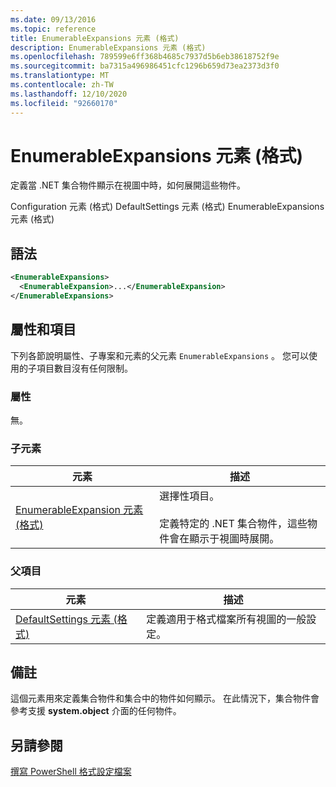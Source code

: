 ```yaml
---
ms.date: 09/13/2016
ms.topic: reference
title: EnumerableExpansions 元素 (格式)
description: EnumerableExpansions 元素 (格式)
ms.openlocfilehash: 789599e6ff368b4685c7937d5b6eb38618752f9e
ms.sourcegitcommit: ba7315a496986451cfc1296b659d73ea2373d3f0
ms.translationtype: MT
ms.contentlocale: zh-TW
ms.lasthandoff: 12/10/2020
ms.locfileid: "92660170"
---
```

# <a name="enumerableexpansions-element-format"></a>EnumerableExpansions 元素 (格式)

定義當 .NET 集合物件顯示在視圖中時，如何展開這些物件。

Configuration 元素 (格式) DefaultSettings 元素 (格式) EnumerableExpansions 元素 (格式) 

## <a name="syntax"></a>語法

```xml
<EnumerableExpansions>
  <EnumerableExpansion>...</EnumerableExpansion>
</EnumerableExpansions>
```

## <a name="attributes-and-elements"></a>屬性和項目

下列各節說明屬性、子專案和元素的父元素 `EnumerableExpansions` 。 您可以使用的子項目數目沒有任何限制。

### <a name="attributes"></a>屬性

無。

### <a name="child-elements"></a>子元素

|元素|描述|
|-------------|-----------------|
|[EnumerableExpansion 元素 (格式)](./enumerableexpansion-element-format.md)|選擇性項目。<br /><br /> 定義特定的 .NET 集合物件，這些物件會在顯示于視圖時展開。|

### <a name="parent-elements"></a>父項目

|元素|描述|
|-------------|-----------------|
|[DefaultSettings 元素 (格式)](./defaultsettings-element-format.md)|定義適用于格式檔案所有視圖的一般設定。|

## <a name="remarks"></a>備註

這個元素用來定義集合物件和集合中的物件如何顯示。 在此情況下，集合物件會參考支援  **system.object** 介面的任何物件。

## <a name="see-also"></a>另請參閱

[撰寫 PowerShell 格式設定檔案](./writing-a-powershell-formatting-file.md)
